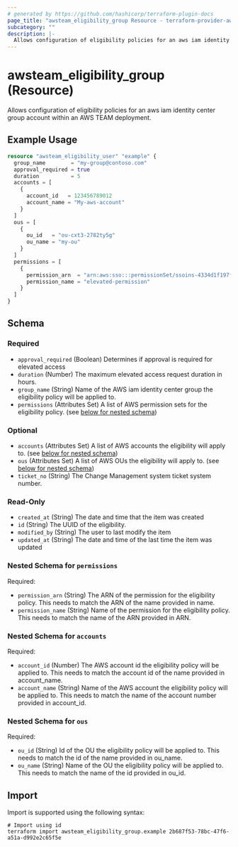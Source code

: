 ```yaml
---
# generated by https://github.com/hashicorp/terraform-plugin-docs
page_title: "awsteam_eligibility_group Resource - terraform-provider-awsteam"
subcategory: ""
description: |-
  Allows configuration of eligibility policies for an aws iam identity center group account within an AWS TEAM deployment.
---
```


# awsteam_eligibility_group (Resource)

Allows configuration of eligibility policies for an aws iam identity center group account within an AWS TEAM deployment.

## Example Usage

```terraform
resource "awsteam_eligibility_user" "example" {
  group_name        = "my-group@contoso.com"
  approval_required = true
  duration          = 5
  accounts = [
    {
      account_id   = 123456789012
      account_name = "My-aws-account"
    }
  ]
  ous = [
    {
      ou_id   = "ou-cxt3-2782ty5g"
      ou_name = "my-ou"
    }
  ]
  permissions = [
    {
      permission_arn  = "arn:aws:sso:::permissionSet/ssoins-4334d1f197f50907/ps-f5ge203d3d2428d3"
      permission_name = "elevated-permission"
    }
  ]
}
```

<!-- schema generated by tfplugindocs -->
## Schema

### Required

- `approval_required` (Boolean) Determines if approval is required for elevated access
- `duration` (Number) The maximum elevated access request duration in hours.
- `group_name` (String) Name of the AWS iam identity center group the eligibility policy will be applied to.
- `permissions` (Attributes Set) A list of AWS permission sets for the eligibility policy. (see [below for nested schema](#nestedatt--permissions))

### Optional

- `accounts` (Attributes Set) A list of AWS accounts the eligibility will apply to. (see [below for nested schema](#nestedatt--accounts))
- `ous` (Attributes Set) A list of AWS OUs the eligibility will apply to. (see [below for nested schema](#nestedatt--ous))
- `ticket_no` (String) The Change Management system ticket system number.

### Read-Only

- `created_at` (String) The date and time that the item was created
- `id` (String) The UUID of the eligibility.
- `modified_by` (String) The user to last modify the item
- `updated_at` (String) The date and time of the last time the item was updated

<a id="nestedatt--permissions"></a>
### Nested Schema for `permissions`

Required:

- `permission_arn` (String) The ARN of the permission for the eligibility policy. This needs to match the ARN of the name provided in name.
- `permission_name` (String) Name of the permission for the eligibility policy. This needs to match the name of the ARN provided in ARN.


<a id="nestedatt--accounts"></a>
### Nested Schema for `accounts`

Required:

- `account_id` (Number) The AWS account id the eligibility policy will be applied to. This needs to match the account id of the name provided in account_name.
- `account_name` (String) Name of the AWS account the eligibility policy will be applied to. This needs to match the name of the account number provided in account_id.


<a id="nestedatt--ous"></a>
### Nested Schema for `ous`

Required:

- `ou_id` (String) Id of the OU the eligibility policy will be applied to. This needs to match the id of the name provided in ou_name.
- `ou_name` (String) Name of the OU the eligibility policy will be applied to. This needs to match the name of the id provided in ou_id.

## Import

Import is supported using the following syntax:

```shell
# Import using id
terraform import awsteam_eligibility_group.example 2b687f53-78bc-47f6-a51a-d992e2c65f5e
```
